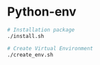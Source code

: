 # Python-env
```bash
# Installation package
./install.sh

# Create Virtual Environment
./create_env.sh
```